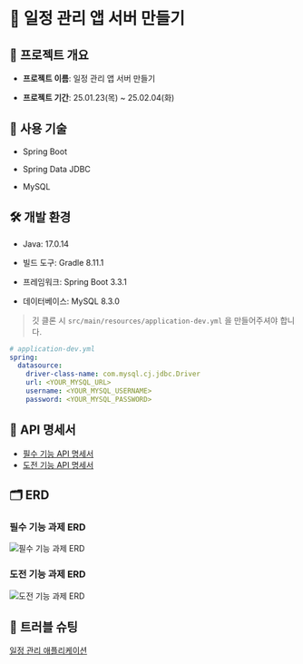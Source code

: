 # 📅 일정 관리 앱 서버 만들기

## 📝 프로젝트 개요

- **프로젝트 이름**: 일정 관리 앱 서버 만들기

- **프로젝트 기간**: 25.01.23(목) ~ 25.02.04(화)

## 🚀 사용 기술

- Spring Boot

- Spring Data JDBC

- MySQL

## 🛠 개발 환경

- Java: 17.0.14

- 빌드 도구: Gradle 8.11.1

- 프레임워크: Spring Boot 3.3.1

- 데이터베이스: MySQL 8.3.0

> 깃 클론 시 `src/main/resources/application-dev.yml` 을 만들어주셔야 합니다.

```yml
# application-dev.yml
spring:
  datasource:
    driver-class-name: com.mysql.cj.jdbc.Driver
    url: <YOUR_MYSQL_URL>
    username: <YOUR_MYSQL_USERNAME>
    password: <YOUR_MYSQL_PASSWORD>
```

## 📖 API 명세서

 - [필수 기능 API 명세서](https://drive.google.com/file/d/1ZUDtN9jHD7OVdez25yI6DP-017wke2k3/view?usp=drive_link)
 - [도전 기능 API 명세서](https://drive.google.com/file/d/1t5zcbu3MaLt0j1Cv1-4RzQEIgyX_mWxO/view?usp=drive_link)

## 🗂 ERD

### 필수 기능 과제 ERD

![필수 기능 과제 ERD](https://github.com/user-attachments/assets/a0125d63-46fc-40d1-95aa-01748122e5c4)

### 도전 기능 과제 ERD

![도전 기능 과제 ERD](https://github.com/user-attachments/assets/f94e324f-5d99-4c2b-876c-74d77b8350b1)

## 🔫 트러블 슈팅
[일정 관리 애플리케이션](https://velog.io/@dereck-jun/%EC%9D%BC%EC%A0%95-%EA%B4%80%EB%A6%AC-%EC%95%A0%ED%94%8C%EB%A6%AC%EC%BC%80%EC%9D%B4%EC%85%98-%ED%8A%B8%EB%9F%AC%EB%B8%94-%EC%8A%88%ED%8C%85)